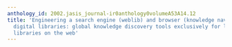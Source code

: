 ```yaml
---
anthology_id: 2002.jasis_journal-ir0anthology0volumeA53A14.12
title: 'Engineering a search engine (weblib) and browser (knowledge navigator) for
  digital libraries: global knowledge discovery tools exclusively for librarians and
  libraries on the web'
---
```

